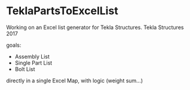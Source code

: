 # TeklaPartsToExcelList
Working on an Excel list generator for Tekla Structures.
Tekla Structures 2017

goals:
- Assembly List
- Single Part List
- Bolt List

directly in a single Excel Map, with logic (weight sum...)
